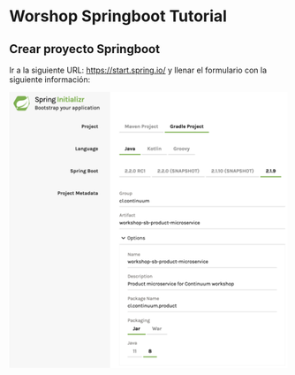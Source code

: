 # Worshop Springboot Tutorial

## Crear proyecto Springboot

Ir a la siguiente URL: https://start.spring.io/ y llenar el formulario con la
siguiente información:

![](./images/start_spring_io_001.png)

